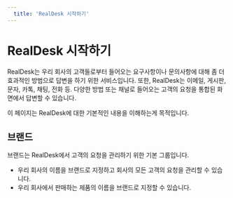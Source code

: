 ```yaml
---
  title: 'RealDesk 시작하기'
---
```


# RealDesk 시작하기

RealDesk는 우리 회사의 고객들로부터 들어오는 요구사항이나 문의사항에 대해 좀 더 효과적인 방법으로 답변을 하기 위한 서비스입니다. 또한, RealDesk는 이메일, 게시판, 문자, 카톡, 채팅, 전화 등. 다양한 방법 또는 채널로 들어오는 고객의 요청을 통합된 화면에서 답변할 수 있습니다.

이 페이지는 RealDesk에 대한 기본적인 내용을 이해하는게 목적입니다.

## 브랜드

브랜드는 RealDesk에서 고객의 요청을 관리하기 위한 기본 그룹입니다.

- 우리 회사의 이름을 브랜드로 지정하고 회사의 모든 고객의 요청을 관리할 수 있습니다.
- 우리 회사에서 판매하는 제품의 이름을 브랜드로 지정할 수 있습니다.
